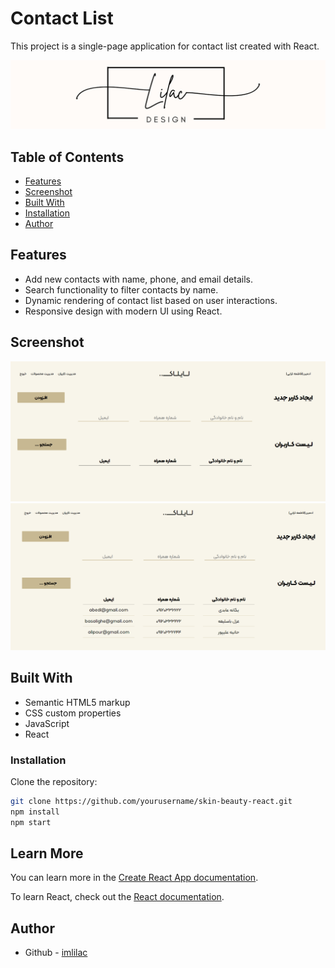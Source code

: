 # Contact List

This project is a single-page application for contact list created with React.

![logo](https://github.com/imlilac/Daneshkar-js-hw-4-ToDoList/blob/main/assets/img/banner.jpg)

## Table of Contents

- [Features](#features)
- [Screenshot](#screenshot)
- [Built With](#built-with)
- [Installation](#installation)
- [Author](#author)

## Features

- Add new contacts with name, phone, and email details.
- Search functionality to filter contacts by name.
- Dynamic rendering of contact list based on user interactions.
- Responsive design with modern UI using React.

## Screenshot

![Screenshot](https://github.com/imlilac/Daneshkar-Contact-List/blob/main/public/screen%20(1).png)
![Screenshot](https://github.com/imlilac/Daneshkar-Contact-List/blob/main/public/screen%20(2).png)

## Built With

- Semantic HTML5 markup
- CSS custom properties
- JavaScript
- React

### Installation

 Clone the repository:
   ```bash
   git clone https://github.com/yourusername/skin-beauty-react.git
   npm install
   npm start
```


## Learn More

You can learn more in the [Create React App documentation](https://facebook.github.io/create-react-app/docs/getting-started).

To learn React, check out the [React documentation](https://reactjs.org/).

## Author

-  Github - [imlilac](https://github.com/imlilac)

